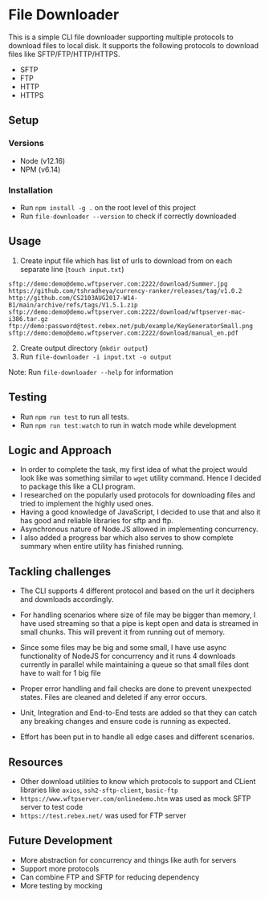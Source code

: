 # File Downloader

This is a simple CLI file downloader supporting multiple protocols to download files to local disk.
It supports the following protocols to download files like SFTP/FTP/HTTP/HTTPS.

- SFTP
- FTP
- HTTP
- HTTPS

## Setup

### Versions

- Node (v12.16)
- NPM (v6.14)

### Installation

- Run `npm install -g .` on the root level of this project
- Run `file-downloader --version` to check if correctly downloaded

## Usage

1. Create input file which has list of urls to download from on each separate line (`touch input.txt`)

```text
sftp://demo:demo@demo.wftpserver.com:2222/download/Summer.jpg
https://github.com/tshradheya/currency-ranker/releases/tag/v1.0.2
http://github.com/CS2103AUG2017-W14-B1/main/archive/refs/tags/V1.5.1.zip
sftp://demo:demo@demo.wftpserver.com:2222/download/wftpserver-mac-i386.tar.gz
ftp://demo:password@test.rebex.net/pub/example/KeyGeneratorSmall.png
sftp://demo:demo@demo.wftpserver.com:2222/download/manual_en.pdf
```

2. Create output directory (`mkdir output`)
3. Run `file-downloader -i input.txt -o output`

Note: Run `file-downloader --help` for information

## Testing

- Run `npm run test` to run all tests.
- Run `npm run test:watch` to run in watch mode while development

## Logic and Approach

- In order to complete the task, my first idea of what the project would look like was something similar to `wget` utility command. Hence I decided to package this like a CLI program.
- I researched on the popularly used protocols for downloading files and tried to implement the highly used ones.
- Having a good knowledge of JavaScript, I decided to use that and also it has good and reliable libraries for sftp and ftp.
- Asynchronous nature of Node.JS allowed in implementing concurrency.
- I also added a progress bar which also serves to show complete summary when entire utility has finished running.

## Tackling challenges

- The CLI supports 4 different protocol and based on the url it deciphers and downloads accordingly.

- For handling scenarios where size of file may be bigger than memory, I have used streaming so that a pipe is kept open and data is streamed in small chunks. This will prevent it from running out of memory.

- Since some files may be big and some small, I have use async functionality of NodeJS for concurrency and it runs 4 downloads currently in parallel while maintaining a queue so that small files dont have to wait for 1 big file

- Proper error handling and fail checks are done to prevent unexpected states. Files are cleaned and deleted if any error occurs.

- Unit, Integration and End-to-End tests are added so that they can catch any breaking changes and ensure code is running as expected.

- Effort has been put in to handle all edge cases and different scenarios.

## Resources

- Other download utilities to know which protocols to support and CLient libraries like `axios`, `ssh2-sftp-client`, `basic-ftp`
- `https://www.wftpserver.com/onlinedemo.htm` was used as mock SFTP server to test code
- `https://test.rebex.net/` was used for FTP server

## Future Development

- More abstraction for concurrency and things like auth for servers
- Support more protocols
- Can combine FTP and SFTP for reducing dependency
- More testing by mocking
